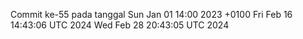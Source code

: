 Commit ke-55 pada tanggal Sun Jan 01 14:00 2023 +0100
Fri Feb 16 14:43:06 UTC 2024
Wed Feb 28 20:43:05 UTC 2024
